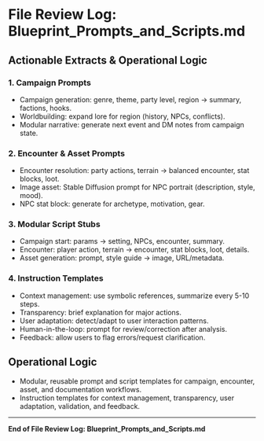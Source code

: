 # File Review Log: Blueprint_Prompts_and_Scripts.md

## Actionable Extracts & Operational Logic

### 1. Campaign Prompts
- Campaign generation: genre, theme, party level, region → summary, factions, hooks.
- Worldbuilding: expand lore for region (history, NPCs, conflicts).
- Modular narrative: generate next event and DM notes from campaign state.

### 2. Encounter & Asset Prompts
- Encounter resolution: party actions, terrain → balanced encounter, stat blocks, loot.
- Image asset: Stable Diffusion prompt for NPC portrait (description, style, mood).
- NPC stat block: generate for archetype, motivation, gear.

### 3. Modular Script Stubs
- Campaign start: params → setting, NPCs, encounter, summary.
- Encounter: player action, terrain → encounter, stat blocks, loot, details.
- Asset generation: prompt, style guide → image, URL/metadata.

### 4. Instruction Templates
- Context management: use symbolic references, summarize every 5-10 steps.
- Transparency: brief explanation for major actions.
- User adaptation: detect/adapt to user interaction patterns.
- Human-in-the-loop: prompt for review/correction after analysis.
- Feedback: allow users to flag errors/request clarification.

## Operational Logic
- Modular, reusable prompt and script templates for campaign, encounter, asset, and documentation workflows.
- Instruction templates for context management, transparency, user adaptation, validation, and feedback.

---

**End of File Review Log: Blueprint_Prompts_and_Scripts.md**
